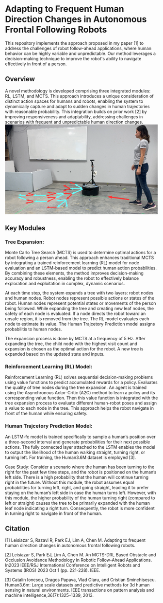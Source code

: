 # Adapting to Frequent Human Direction Changes in Autonomous Frontal Following Robots

This repository implements the approach proposed in my paper [1] to address the challenges of robot follow-ahead applications, where human behavior can be highly variable and unpredictable. Our method leverages a decision-making technique to improve the robot's ability to navigate effectively in front of a person.

## Overview
A novel methodology is developed comprising three integrated modules: RL, LSTM, and MCTS. This approach introduces a unique consideration of distinct action spaces for humans and robots, enabling the system to dynamically capture and adapt to sudden changes in human trajectories with reasonable probability. This integration builds on prior work [2] by improving responsiveness and adaptability, addressing challenges in scenarios with frequent and unpredictable human direction changes. 
![alt text](images/cover.png)


## Key Modules

### Tree Expansion:
Monte Carlo Tree Search (MCTS) is used to determine optimal actions for a robot following a person ahead. This approach enhances traditional MCTS by integrating a trained reinforcement learning (RL) model for node evaluation and an LSTM-based model to predict human action probabilities. By combining these elements, the method improves decision-making accuracy and robustness, enabling the robot to effectively balance exploration and exploitation in complex, dynamic scenarios.

At each time step, the system expands a tree with two layers: robot nodes and human nodes. 
Robot nodes represent possible actions or states of the robot.
Human nodes represent potential states or movements of the person being followed.
While expanding the tree and creating new leaf nodes, the safety of each node is evaluated. If a node directs the robot toward an unsafe region, it is removed from the tree.
The RL model evaluates each node to estimate its value.
The Human Trajcetory Prediction model assigns probabilitis to human nodes.

The expansion process is done by MCTS at a frequency of 5 Hz.
After expanding the tree, the child node with the highest visit count and expansion is chosen as the optimal action for the robot.
A new tree is expanded based on the updated state and inputs.


### Reinforcement Learning (RL) Model:
Reinforcement Learning (RL) solves sequential decision-making problems using value functions to predict accumulated rewards for a policy. 
Evaluates the quality of tree nodes during the tree expansion.
An agent is trained using the Asynchronous Actor-Critic (A2C) method to
learn a policy and its corresponding value function. Then
this value function is integrated with the tree expansion process
to evaluate different human-robot poses and assign a value to
each node in the tree. This approach helps the robot navigate
in front of the human while ensuring safety.



### Human Trajcetory Prediction Model:
An LSTM-fc model is trained specifically to sample a human’s position over a three-second interval and generate probabilities for their next possible actions.
The fully connected layer attached to the LSTM enables the model to output the likelihood of the human walking straight, turning right, or turning left. For training, 
the Human3.6M dataset is employed [3].

Case Study: Consider a scenario where the human has
been turning to the right for the past few time steps, and
the robot is positioned on the human’s left side. There is
a high probability that the human will continue turning
right in the future. Without this module, the robot assumes
equal probabilities for turning left, right, and going straight,
leading it to prefer staying on the human’s left side in case
the human turns left. However, with this module, the higher
probability of the human turning right (compared to left or
straight) causes the tree to be primarily expanded with the
human leaf node indicating a right turn. Consequently, the
robot is more confident in turning right to navigate in front
of the human.


## Citation
[1] Leisiazar S, Razavi R, Park EJ, Lim A, Chen M. Adapting to frequent human direction changes in autonomous frontal following robots. 

[2] Leisiazar S, Park EJ, Lim A, Chen M. An MCTS-DRL Based Obstacle and Occlusion Avoidance Methodology in Robotic Follow-Ahead Applications. In2023 IEEE/RSJ International Conference on Intelligent Robots and Systems (IROS) 2023 Oct 1 (pp. 221-228). IEEE.

[3] Catalin Ionescu, Dragos Papava, Vlad Olaru, and Cristian Sminchisescu. Human3.6m: Large scale datasets and predictive methods for 3d human sensing in natural environments. IEEE transactions on pattern analysis and machine intelligence,36(7):1325–1339, 2013.
